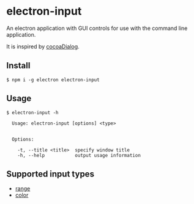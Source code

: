 # electron-input

An electron application with GUI controls for use with the command line application.

It is inspired by [cocoaDialog](http://mstratman.github.io/cocoadialog/).

## Install

```
$ npm i -g electron electron-input
```

## Usage

```
$ electron-input -h

  Usage: electron-input [options] <type>


  Options:

    -t, --title <title>  specify window title
    -h, --help           output usage information
```

## Supported input types

- [range](https://developer.mozilla.org/en-US/docs/Web/HTML/Element/input/range)
- [color](https://developer.mozilla.org/en-US/docs/Web/HTML/Element/input/color)

